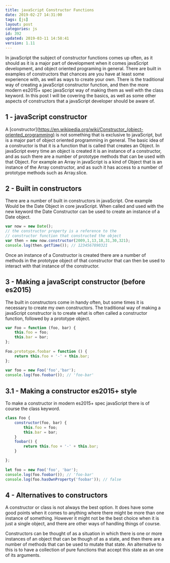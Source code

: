 ```yaml
---
title: javaScript Constructor Functions
date: 2019-02-27 14:31:00
tags: [js]
layout: post
categories: js
id: 392
updated: 2019-03-11 14:58:41
version: 1.11
---
```


In javaScript the subject of constructor functions comes up often, as it should as it is a major part of development when it comes javaScript development, and object oriented programing in general. There are built in examples of constructors that chances are you have at least some experience with, as well as ways to create your own. There is the traditional way of creating a javaScript constructor function, and then the more modern es2015+ spec javaScript way of making them as well with the class keyword. In this post I will be covering the basics, as well as some other aspects of constructors that a javaScript developer should be aware of.

<!-- more -->

## 1 - javaScript constructor

A [constructor](https://en.wikipedia.org/wiki/Constructor_(object-oriented_programming) is not something that is exclusive to javaScript, but is a major part of object oriented programming in general. The basic idea of a constructor is that it is a function that is called that creates an Object. In javaScript every time an object is created it is an instance of a constructor, and as such there are a number of prototype methods that can be used with that Object. For example an Array in javaScript is a kind of Object that is an instance of the Array constructor, and as such it has access to a number of prototype methods such as Array.slice.

## 2 - Built in constructors

There are a number of built in constructors in javaScript. One example Would be the Date Object in core javaScript. When called and used with the new keyword the Date Constructor can be used to create an instance of a Date object.

```js
var now = new Date();
// the constructor property is a reference to the
// constructor function that constructed the object
var then = new now.constructor(2009,1,13,18,31,30,321);
console.log(then.getTime()); // 1234567890321
```

Once an instance of a Constructor is created there are a number of methods in the prototype object of that constructor that can then be used to interact with that instance of the constructor.


## 3 - Making a javaScript constructor (before es2015)

The built in constructors come in handy often, but some times it is necessary to create my own constructors. The traditional way of making a javaScript constructor is to create what is often called a constructor function, followed by a prototype object.

```js
var Foo = function (foo, bar) {
    this.foo = foo;
    this.bar = bar;
};
 
Foo.prototype.foobar = function () {
    return this.foo + '-' + this.bar;
};
 
var foo = new Foo('foo','bar');
console.log(foo.foobar()); // 'foo-bar'
```

## 3.1 - Making a constructor es2015+ style

To make a constructor in modern es2015+ spec javaScript there is of course the class keyword.

```js
class Foo {
    constructor(foo, bar) {
        this.foo = foo;
        this.bar = bar;
    }
    foobar() {
        return this.foo + '-' + this.bar;
    }

};
 
let foo = new Foo('foo', 'bar');
console.log(foo.foobar()); // 'foo-bar'
console.log(foo.hasOwnProperty('foobar')); // false
```

## 4 - Alternatives to constructors

A constructor or class is not always the best option. It does have some good points when it comes to anything where there might be more than one instance of something. However it might not be the best choice when it is just a single object, and there are other ways of handling things of course. 

Constructors can be thought of as a situation in which there is one or more instances of an object that can be though of as a state, and then there are a number of methods that can be used to mutate that state. An alternative to this is to have a collection of pure functions that accept this state as an one of its arguments.